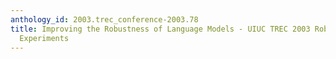 ```yaml
---
anthology_id: 2003.trec_conference-2003.78
title: Improving the Robustness of Language Models - UIUC TREC 2003 Robust and Genomics
  Experiments
---
```

